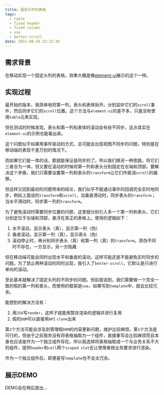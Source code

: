 ```yaml
---
title: 固定头列的表格
tags:
  - table
  - fixed header
  - fixed column
  - vue
  - better-scroll
date: 2021-08-28 22:23:39
---
```

## 需求背景
在移动实现一个固定头列的表格，效果大概是像[element-ui](https://element.eleme.cn/#/zh-CN/component/table#gu-ding-lie-he-biao-tou)展示的这个一样。

## 实现过程
最开始的版本，我简单地将第一列，表头和表体拆开。分别监听它们的`scroll`事件，然后同步它们的`scroll`位置。这个方法与`element-ui`的差不多，只是没有使用`table`元素实现。

但在测试的时候发现，表头和第一列和表体的滚动会有些不同步，这点其实在`element-ui`的示例也能看出来。

这个问题似乎如果用事件驱动的方式，总可能会出现视图不同步的问题，特别是在移动端的表现千差万别的情况下。

而如果它们是一体的话，那就能保证是同步的了。所以我们换另一种思路，将它们三者合为一体，但又要在滚动的时候将第一列和表头分别固定在左端和顶部。要解决这个矛盾，我们只需要设置第一列和表头的`transform`让它们作抵消`scroll`的偏移。

但这样又回到最初的问题带来的结论，我们似乎不能通过事件的回调完全实时地同步，例如上面说的`transform`和`scroll`，当垂直滑动时，同步表头的`transform`；当水平滑动时，同步第一列的`transform`。

为了避免滚动时需要同步位置的问题，这里就分别引入多一个第一列和表头，它们分别定位于左端和顶部，悬浮在真正的表格上。使用的逻辑如下：
1. 水平滚动，显示表头（真），显示第一列（伪）
2. 垂直滚动，显示第一列（真），显示表头（伪）
3. 滚动停止时，再分别同步表头（真）和第一列（真）的`transform`，真伪不同时不存在，一方显示，另一方隐藏

但在移动端可能会同时出现水平和垂直的滚动，这样可能还是不能避免实时同步的问题。为了禁止两种滚动的同时出现，我引入了`better-scroll`，它默认是只进行单向的滚动。

至此基本就解决了固定头列的不同步的问题。但前面说到，我们需要做一个完全一致的假的第一列和表头，而使用的框架是`vue`，如果写到`template`中，就会比较冗余。

能想到的解决方法有：
1. 用`JSX`写`render`，这样子就能用暂存渲染的逻辑并进行复用
2. 假的`DOM`可以直接用`API` `clone`出来

第`2`个方法可能会涉及到管理假`DOM`的内容更新问题，维护比较麻烦。第`1`个方法是可行的，但由于之前我并没有将表格抽取为一个组件，直接重写会比较麻烦而且本身也应该是作为一个独立组件存在。所以我选择将表格抽取成一个与业务关系不大的组件，提供`header`和`cell`两个`scoped slot`去让使用者按业务要求进行渲染。

作为一个独立组件后，即便是写`template`也不会太冗余。

## 展示DEMO
DEMO会在稍后放出...